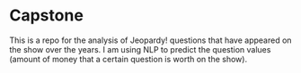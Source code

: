 # Capstone

This is a repo for the analysis of Jeopardy! questions that have appeared on
the show over the years. I am using NLP to predict the question values (amount of money
that a certain question is worth on the show). 
